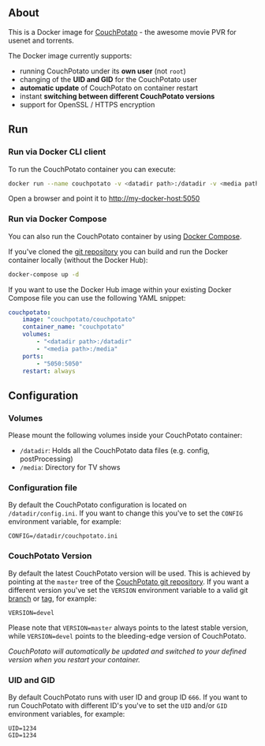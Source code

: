 ## About

This is a Docker image for [CouchPotato](https://couchpota.to/) - the awesome movie PVR for usenet and torrents.

The Docker image currently supports:

* running CouchPotato under its __own user__ (not `root`)
* changing of the __UID and GID__ for the CouchPotato user
* __automatic update__ of CouchPotato on container restart
* instant __switching between different CouchPotato versions__
* support for OpenSSL / HTTPS encryption

## Run

### Run via Docker CLI client

To run the CouchPotato container you can execute:

```bash
docker run --name couchpotato -v <datadir path>:/datadir -v <media path>:/media -p 5050:5050 couchpotato/couchpotato
```

Open a browser and point it to [http://my-docker-host:5050](http://my-docker-host:5050)

### Run via Docker Compose

You can also run the CouchPotato container by using [Docker Compose](https://www.docker.com/docker-compose).

If you've cloned the [git repository](https://github.com/domibarton/docker-couchpotato) you can build and run the Docker container locally (without the Docker Hub):

```bash
docker-compose up -d
```

If you want to use the Docker Hub image within your existing Docker Compose file you can use the following YAML snippet:

```yaml
couchpotato:
    image: "couchpotato/couchpotato"
    container_name: "couchpotato"
    volumes:
        - "<datadir path>:/datadir"
        - "<media path>:/media"
    ports:
        - "5050:5050"
    restart: always
```

## Configuration

### Volumes

Please mount the following volumes inside your CouchPotato container:

* `/datadir`: Holds all the CouchPotato data files (e.g. config, postProcessing)
* `/media`: Directory for TV shows

### Configuration file

By default the CouchPotato configuration is located on `/datadir/config.ini`.
If you want to change this you've to set the `CONFIG` environment variable, for example:

```
CONFIG=/datadir/couchpotato.ini
```

### CouchPotato Version

By default the latest CouchPotato version will be used. This is achieved by pointing at the `master` tree of the [CouchPotato git repository](https://github.com/RuudBurger/CouchPotatoServer/tree/master). If you want a different version you've set the `VERSION` environment variable to a valid git [branch](https://github.com/RuudBurger/CouchPotatoServer/branches) or [tag](https://github.com/RuudBurger/CouchPotatoServer/tags), for example:

```
VERSION=devel
```

Please note that `VERSION=master` always points to the latest stable version, while `VERSION=devel` points to the bleeding-edge version of CouchPotato.

_CouchPotato will automatically be updated and switched to your defined version when you restart your container._

### UID and GID

By default CouchPotato runs with user ID and group ID `666`.
If you want to run CouchPotato with different ID's you've to set the `UID` and/or `GID` environment variables, for example:

```
UID=1234
GID=1234
```